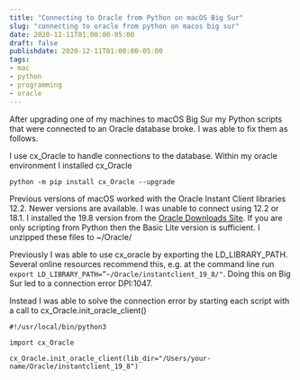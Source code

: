 ```yaml
---
title: "Connecting to Oracle from Python on macOS Big Sur"
slug: "connecting to oracle from python on macos big sur"
date: 2020-12-11T01:00:00-05:00
draft: false
publishdate: 2020-12-11T01:00:00-05:00
tags:
- mac
- python
- programming
- oracle
---
```


After upgrading one of my machines to macOS Big Sur my Python scripts that were connected to an Oracle database broke. I was able to fix them as follows.

I use cx_Oracle to handle connections to the database. Within my oracle environment I installed cx_Oracle

```
python -m pip install cx_Oracle --upgrade
```

Previous versions of macOS worked with the Oracle Instant Client libraries 12.2. Newer versions are available. I was unable to connect using 12.2 or 18.1. I installed the 19.8 version from the [Oracle Downloads Site][1]. If you are only scripting from Python then the Basic Lite version is sufficient. I unzipped these files to ~/Oracle/

Previously I was able to use cx_oracle by exporting the LD_LIBRARY_PATH. Several online resources recommend this, e.g. at the command line run `export LD_LIBRARY_PATH=”~/Oracle/instantclient_19_8/"`. Doing this on Big Sur led to a connection error DPI:1047.

Instead I was able to solve the connection error by starting each script with a call to cx_Oracle.init_oracle_client()

```
#!/usr/local/bin/python3

import cx_Oracle

cx_Oracle.init_oracle_client(lib_dir="/Users/your-name/Oracle/instantclient_19_8")
```

[1]: https://www.oracle.com/database/technologies/instant-client/macos-intel-x86-downloads.html

